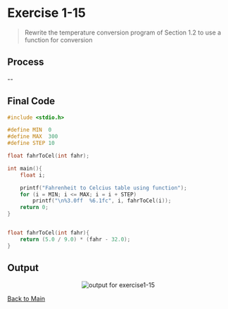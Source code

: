 # Exercise 1-15
> Rewrite the temperature conversion program of Section 1.2 to use a function for conversion

## Process
--
## Final Code
```c
#include <stdio.h>

#define MIN  0
#define MAX  300
#define STEP 10

float fahrToCel(int fahr);

int main(){
	float i;

	printf("Fahrenheit to Celcius table using function");
	for (i = MIN; i <= MAX; i = i + STEP)
		printf("\n%3.0ff  %6.1fc", i, fahrToCel(i)); 
    return 0;
}


float fahrToCel(int fahr){
	return (5.0 / 9.0) * (fahr - 32.0);
}
```

## Output
<p align="center">
    <image src="../assets/exercise1-15_output.jpg" alt="output for exercise1-15" />
</p>


[Back to Main](../readme.md)
